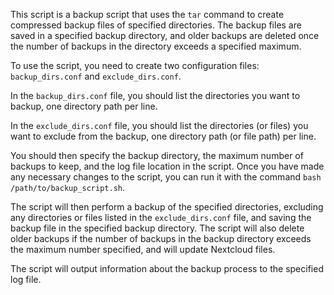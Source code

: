 This script is a backup script that uses the `tar` command to create compressed backup files of specified directories. The backup files are saved in a specified backup directory, and older backups are deleted once the number of backups in the directory exceeds a specified maximum.

To use the script, you need to create two configuration files: `backup_dirs.conf` and `exclude_dirs.conf`.

In the `backup_dirs.conf` file, you should list the directories you want to backup, one directory path per line.

In the `exclude_dirs.conf` file, you should list the directories (or files) you want to exclude from the backup, one directory path (or file path) per line.

You should then specify the backup directory, the maximum number of backups to keep, and the log file location in the script. Once you have made any necessary changes to the script, you can run it with the command `bash /path/to/backup_script.sh`.

The script will then perform a backup of the specified directories, excluding any directories or files listed in the `exclude_dirs.conf` file, and saving the backup file in the specified backup directory. The script will also delete older backups if the number of backups in the backup directory exceeds the maximum number specified, and will update Nextcloud files.

The script will output information about the backup process to the specified log file.
